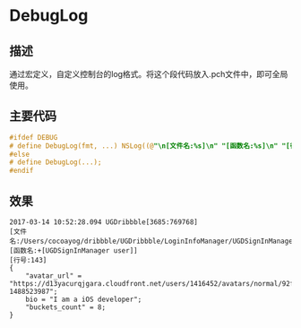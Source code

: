 # DebugLog

## 描述
通过宏定义，自定义控制台的log格式。将这个段代码放入.pch文件中，即可全局使用。
## 主要代码

```Objective-C
#ifdef DEBUG
# define DebugLog(fmt, ...) NSLog((@"\n[文件名:%s]\n" "[函数名:%s]\n" "[行号:%d] \n" fmt), __FILE__, __FUNCTION__, __LINE__, ##__VA_ARGS__);
#else
# define DebugLog(...);
#endif
```

## 效果

```
2017-03-14 10:52:28.094 UGDribbble[3685:769768] 
[文件名:/Users/cocoayog/dribbble/UGDribbble/LoginInfoManager/UGDSignInManager.m]
[函数名:+[UGDSignInManager user]]
[行号:143] 
{
    "avatar_url" = "https://d13yacurqjgara.cloudfront.net/users/1416452/avatars/normal/92f5bd044f9404bbc37495de27fc66bc.jpeg?1488523987";
    bio = "I am a iOS developer";
    "buckets_count" = 8;
}
```

